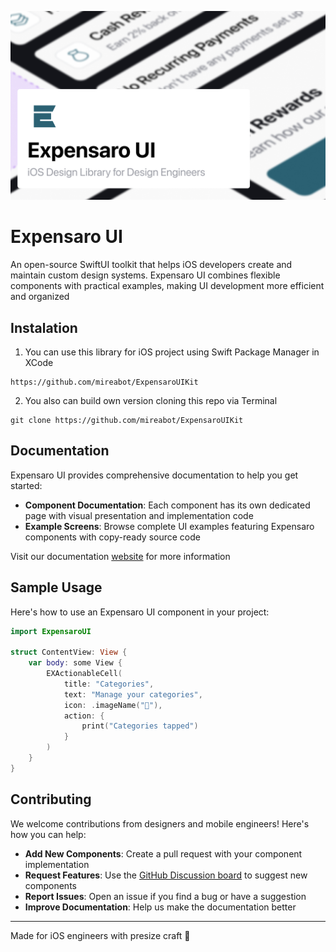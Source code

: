 ![cover](https://github.com/mireabot/ExpensaroUIKit/blob/master/Expensaro%20Cover.png)

# Expensaro UI

An open-source SwiftUI toolkit that helps iOS developers create and maintain custom design systems. Expensaro UI combines flexible components with practical examples, making UI development more efficient and organized

## Instalation
1. You can use this library for iOS project using Swift Package Manager in XCode
```
https://github.com/mireabot/ExpensaroUIKit
```
2. You also can build own version cloning this repo via Terminal
```
git clone https://github.com/mireabot/ExpensaroUIKit
```
## Documentation
Expensaro UI provides comprehensive documentation to help you get started:
- **Component Documentation**: Each component has its own dedicated page with visual presentation and implementation code
- **Example Screens**: Browse complete UI examples featuring Expensaro components with copy-ready source code

Visit our documentation [website](https://expensaro-ui.vercel.app/) for more information

## Sample Usage
Here's how to use an Expensaro UI component in your project:
```swift
import ExpensaroUI

struct ContentView: View {
    var body: some View {
        EXActionableCell(
            title: "Categories",
            text: "Manage your categories",
            icon: .imageName("📂"),
            action: {
                print("Categories tapped")
            }
        )
    }
}
```

## Contributing
We welcome contributions from designers and mobile engineers! Here's how you can help:

- **Add New Components**: Create a pull request with your component implementation
- **Request Features**: Use the [GitHub Discussion board](https://github.com/mireabot/ExpensaroUIKit/discussions/categories/components-request) to suggest new components
- **Report Issues**: Open an issue if you find a bug or have a suggestion
- **Improve Documentation**: Help us make the documentation better


---
Made for iOS engineers with presize craft 🍏
